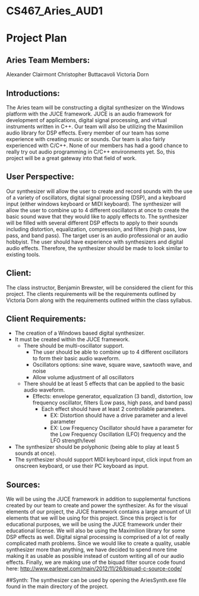 # CS467_Aries_AUD1
# Project Plan

## Aries Team Members:
Alexander Clairmont 
Christopher Buttacavoli 
Victoria Dorn 

## Introductions:
The Aries team will be constructing a digital synthesizer on the Windows platform with the JUCE framework. JUCE is an audio framework for development of applications, digital signal processing, and virtual instruments written in C++. Our team will also be utilizing the Maximilion audio library for DSP effects. Every member of our team has some experience with creating music or sounds. Our team is also fairly experienced with C/C++. None of our members has had a good chance to really try out audio programming in C/C++ environments yet. So, this project will be a great gateway into that field of work.

## User Perspective:
Our synthesizer will allow the user to create and record sounds with the use of a variety of oscillators, digital signal processing (DSP), and a keyboard input (either windows keyboard or MIDI keyboard). The synthesizer will allow the user to combine up to 4 different oscillators at once to create the basic sound wave that they would like to apply effects to. The synthesizer will be filled with several different DSP effects to apply to their sounds including distortion, equalization, compression, and filters (high pass, low pass, and band pass). The target user is an audio professional or an audio hobbyist. The user should have experience with synthesizers and digital audio effects. Therefore, the synthesizer should be made to look similar to existing tools.

## Client:
The class instructor, Benjamin Brewster, will be considered the client for this project. The clients requirements will be the requirements outlined by Victoria Dorn along with the requirements outlined within the class syllabus.

## Client Requirements:
* The creation of a Windows based digital synthesizer.
* It must be created within the JUCE framework.
    * There should be multi-oscillator support.
        * The user should be able to combine up to 4 different oscillators to form their basic audio waveform.
        * Oscillators options: sine wave, square wave, sawtooth wave, and noise
        * Allow volume adjustment of all oscillators
    * There should be at least 5 effects that can be applied to the basic audio waveform.
        * Effects: envelope generator, equalization (3 band), distortion, low frequency oscillator, filters (Low pass, high pass, and band pass)
            * Each effect should have at least 2 controllable parameters.
                * EX: Distortion should have a drive parameter and a level parameter
                * EX: Low Frequency Oscillator should have a parameter for the Low Frequency Oscillation (LFO) frequency and the LFO strength/level
* The synthesizer should be polyphonic (being able to play at least 5 sounds at once).
* The synthesizer should support MIDI keyboard input, click input from an onscreen keyboard, or use their PC keyboard as input.

## Sources:
We will be using the JUCE framework in addition to supplemental functions created by our team to create and power the synthesizer. As for the visual elements of our project, the JUCE framework contains a large amount of UI elements that we will be using for this project. Since this project is for educational purposes, we will be using the JUCE framework under their educational license.
We will also be using the Maximilion library for some DSP effects as well. Digital signal processing is comprised of a lot of really complicated math problems. Since we would like to create a quality, usable synthesizer more than anything, we have decided to spend more time making it as usable as possible instead of custom writing all of our audio effects. Finally, we are making use of the biquad filter source code found here: http://www.earlevel.com/main/2012/11/26/biquad-c-source-code/

##Synth:
The synthesizer can be used by opening the AriesSynth.exe file found in the main directory of the project.